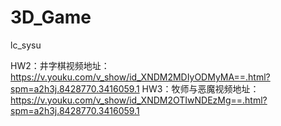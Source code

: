 # 3D_Game
lc_sysu

HW2：井字棋视频地址：https://v.youku.com/v_show/id_XNDM2MDIyODMyMA==.html?spm=a2h3j.8428770.3416059.1
HW3：牧师与恶魔视频地址：https://v.youku.com/v_show/id_XNDM2OTIwNDEzMg==.html?spm=a2h3j.8428770.3416059.1
